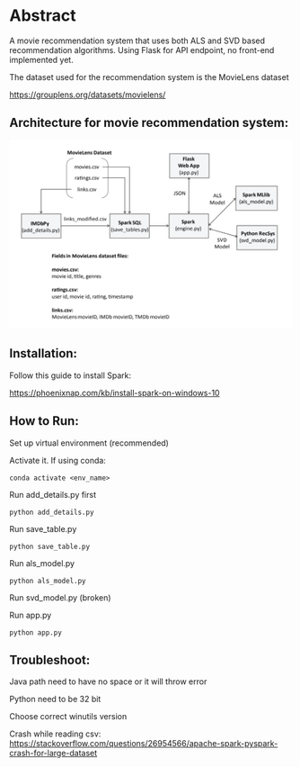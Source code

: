 # Abstract
A movie recommendation system that uses both
ALS and SVD based recommendation algorithms. Using Flask for API endpoint, no front-end implemented yet.

The dataset used for
the recommendation system is the MovieLens dataset 

https://grouplens.org/datasets/movielens/


## Architecture for movie recommendation system:

![architecture](architecture.jpg)

## Installation:
Follow this guide to install Spark:

https://phoenixnap.com/kb/install-spark-on-windows-10

## How to Run:
Set up virtual environment (recommended)

Activate it. If using conda:
```
conda activate <env_name>
```
Run add_details.py first
```
python add_details.py
```

Run save_table.py
```
python save_table.py
```

Run als_model.py
```
python als_model.py
```

Run svd_model.py (broken)

Run app.py

```
python app.py
```

## Troubleshoot: 
Java path need to have no space or it will throw error

Python need to be 32 bit

Choose correct winutils version

Crash while reading csv: https://stackoverflow.com/questions/26954566/apache-spark-pyspark-crash-for-large-dataset




 